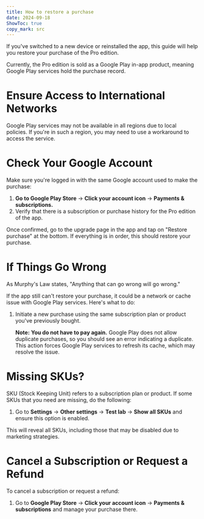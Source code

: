 ```yaml
---
title: How to restore a purchase
date: 2024-09-18
ShowToc: true
copy_mark: src
---
```


If you've switched to a new device or reinstalled the app, this guide will help you restore your purchase of the Pro edition.

Currently, the Pro edition is sold as a Google Play in-app product, meaning Google Play services hold the purchase record.

# Ensure Access to International Networks

Google Play services may not be available in all regions due to local policies. If you're in such a region, you may need to use a workaround to access the service.

# Check Your Google Account

Make sure you're logged in with the same Google account used to make the purchase:

1. **Go to Google Play Store** -> **Click your account icon** -> **Payments & subscriptions.**  
2. Verify that there is a subscription or purchase history for the Pro edition of the app.

Once confirmed, go to the upgrade page in the app and tap on "Restore purchase" at the bottom. If everything is in order, this should restore your purchase.

# If Things Go Wrong

As Murphy's Law states, "Anything that can go wrong will go wrong."

If the app still can't restore your purchase, it could be a network or cache issue with Google Play services. Here's what to do:

1. Initiate a new purchase using the same subscription plan or product you've previously bought.

   **Note:** **You do not have to pay again.** Google Play does not allow duplicate purchases, so you should see an error indicating a duplicate. This action forces Google Play services to refresh its cache, which may resolve the issue.

# Missing SKUs?

SKU (Stock Keeping Unit) refers to a subscription plan or product. If some SKUs that you need are missing, do the following:

1. Go to **Settings** -> **Other settings** -> **Test lab** -> **Show all SKUs** and ensure this option is enabled.
   
This will reveal all SKUs, including those that may be disabled due to marketing strategies.

# Cancel a Subscription or Request a Refund

To cancel a subscription or request a refund:

1. Go to **Google Play Store** -> **Click your account icon** -> **Payments & subscriptions** and manage your purchase there.
